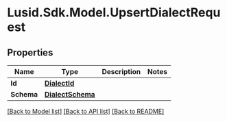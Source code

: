 # Lusid.Sdk.Model.UpsertDialectRequest

## Properties

Name | Type | Description | Notes
------------ | ------------- | ------------- | -------------
**Id** | [**DialectId**](DialectId.md) |  | 
**Schema** | [**DialectSchema**](DialectSchema.md) |  | 

[[Back to Model list]](../README.md#documentation-for-models) [[Back to API list]](../README.md#documentation-for-api-endpoints) [[Back to README]](../README.md)

